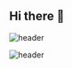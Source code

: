 ## Hi there 👋

<!--
**Eu1j1n/Eu1j1n** is a ✨ _special_ ✨ repository because its `README.md` (this file) appears on your GitHub profile.
-->

![header](https://capsule-render.vercel.app/api?type=wave&color=auto&height=300&section=header&text=Welcome%20to%20Euijin%20GitHub&fontSize=50)



![header](https://capsule-render.vercel.app/api?type=wave&color=auto&height=300&section=header&text=%20&fontSize=60)

